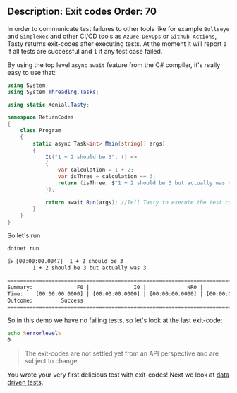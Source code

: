 Description: Exit codes
Order: 70
---

In order to communicate test failures to other tools like for example `Bullseye` and `Simplexec` and other CI/CD tools as `Azure DevOps` or `Github Actions`, Tasty returns exit-codes after executing tests. At the moment it will report `0` if all tests are successful and `1` if any test case failed.

By using the top level `async` `await` feature from the C# compiler, it's really easy to use that:

```cs
using System;
using System.Threading.Tasks;

using static Xenial.Tasty;

namespace ReturnCodes
{
    class Program
    {
        static async Task<int> Main(string[] args)
        {
            It("1 + 2 should be 3", () =>
            {
                var calculation = 1 + 2;
                var isThree = calculation == 3;
                return (isThree, $"1 + 2 should be 3 but actually was {calculation}");
            });

            return await Run(args); //Tell Tasty to execute the test cases and return an exit-code
        }
    }
}

```

So let's run

```cmd
dotnet run
```

```txt
👍 [00:00:00.0047]  1 + 2 should be 3
        1 + 2 should be 3 but actually was 3

=================================================================================================
Summary:              F0 |              I0 |             NR0 |              S1 | T1
Time:    [00:00:00.0000] | [00:00:00.0000] | [00:00:00.0000] | [00:00:00.0047] | [00:00:00.0047]
Outcome:         Success
=================================================================================================
```

So in this demo we have no failing tests, so let's look at the last exit-code:

```cmd
echo %errorlevel%
0
```

> The exit-codes are not settled yet from an API perspective and are subject to change.

You wrote your very first delicious test with exit-codes! Next we look at [data driven tests](data-driven-tests.html).
